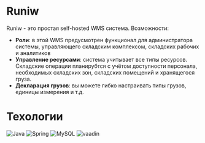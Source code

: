 # Runiw
Runiw - это простая self-hosted WMS система. Возможности:
- **Роли**: в этой WMS предусмотрен функционал для администратора системы, управляющего складским комплексом, складских рабочих и аналитиков
- **Управление ресурсами**: система учитывает все типы ресурсов. Складские операции планирубтся с учётом доступности персонала, необходимых складских зон, складских помещений и хранящегося груза.
- **Декларация грузов**: вы можете гибко настраивать типы грузов, единицы измерения и т.д.
# Техологии
![Java](https://img.shields.io/badge/java-%23ED8B00.svg?style=for-the-badge&logo=openjdk&logoColor=white)
![Spring](https://img.shields.io/badge/spring-%236DB33F.svg?style=for-the-badge&logo=spring&logoColor=white)
![MySQL](https://img.shields.io/badge/mysql-4479A1.svg?style=for-the-badge&logo=mysql&logoColor=white)
<img alt='vaadin' src='https://img.shields.io/badge/Vaadin-100000?style=for-the-badge&logo=vaadin&logoColor=white&labelColor=00AFFF&color=00AFFF'/>
